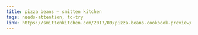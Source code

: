 ```yaml
---
title: pizza beans – smitten kitchen
tags: needs-attention, to-try
link: https://smittenkitchen.com/2017/09/pizza-beans-cookbook-preview/
---
```


